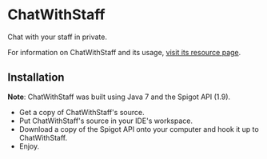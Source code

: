 # ChatWithStaff
Chat with your staff in private.

For information on ChatWithStaff and its usage, [visit its resource page](https://www.spigotmc.org/resources/chatwithstaff.25182/).

## Installation
**Note**: ChatWithStaff was built using Java 7 and the Spigot API (1.9).

- Get a copy of ChatWithStaff's source.
- Put ChatWithStaff's source in your IDE's workspace.
- Download a copy of the Spigot API onto your computer and hook it up to ChatWithStaff.
- Enjoy.
